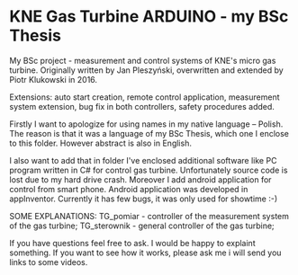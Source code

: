 # KNE Gas Turbine ARDUINO - my BSc Thesis
My BSc project - measurement and control systems of KNE's micro gas turbine.
Originally written by Jan Pleszyński, overwritten and extended by Piotr Klukowski in 2016.

Extensions: auto start creation, remote control application, measurement system extension, bug fix in both controllers, safety procedures added.

Firstly I want to apologize for using names in my native language – Polish. The reason is that it was a language of my BSc Thesis, which one I enclose to this folder. However abstract is also in English.

I also want to add that in folder I've enclosed additional software like PC program written in C# for control gas turbine. Unfortunately source code is lost due to my hard drive crash. Moreover I add android application for control from smart phone. Android application was developed in appInventor. Currently it has few bugs, it was only used for showtime :-)

SOME EXPLANATIONS:
TG_pomiar - controller of the measurement system of the gas turbine;
TG_sterownik - general controller of the gas turbine;

If you have questions feel free to ask. I would be happy to explaint something.
If you want to see how it works, please ask me i will send you links to some videos.
